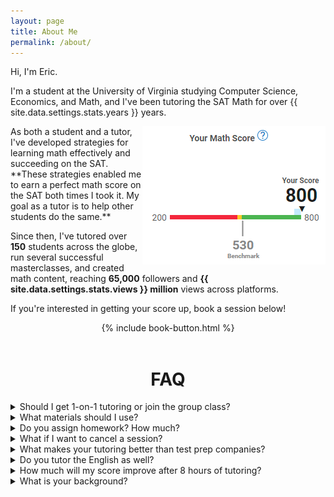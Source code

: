 ```yaml
---
layout: page
title: About Me
permalink: /about/
---
```

Hi, I'm Eric.

I'm a student at the University of Virginia studying Computer Science, Economics, and Math, and I've been tutoring the SAT Math for over {{ site.data.settings.stats.years }} years.

<img src="/images/score.jpg" align="right">
As both a student and a tutor, I've developed strategies for learning math effectively and succeeding on the SAT. **These strategies enabled me to earn a perfect math score on the SAT both times I took it. My goal as a tutor is to help other students do the same.**

Since then, I've tutored over **150** students across the globe, run several successful masterclasses, and created math content, reaching **65,000** followers and **{{ site.data.settings.stats.views }} million** views across platforms.
  
If you're interested in getting your score up, book a session below!

<div style="text-align: center;">
    {% include book-button.html %}
</div>

<br>

<h1 align="center" class="section__title">FAQ</h1>

<details>
    <summary>Should I get 1-on-1 tutoring or join the group class?</summary>
    <div>
        If you're scoring under a 650, then 1-on-1 sessions. You should always prioritize the <b>easiest</b> problems that you're missing, and the group classes will focus on the SAT math's hardest problems.
        <br><br>
        If you're scoring above a 650, then I'd recommend the group class, with 1-on-1 sessions as a supplement if needed. Think of group classes as teaching you the content of the test and 1-on-1 sessions as "office hours" for the topics and problems that you just can't wrap your head around. Not to mention, group classes cost much less!
    </div>
</details>

<details>
    <summary>What materials should I use?</summary>
    <div>
        <li> Getting a representative score → <a href="https://bluebook.collegeboard.org/students" target="_blank">Bluebook</a></li>
        <li> Learning & reinforcing concepts → My <a href="/classes/#concept-review">concept reviews</a> & <a href="https://www.preppros.io/math-book">PrepPros</a> chapters </li>
        <li> Practice problems → <a href="https://www.preppros.io/math-book">PrepPros Level 4 Qs</a> </li>
    </div>
</details>

<details>
    <summary>Do you assign homework? How much?</summary>
    <div>
        It's ultimately up to the student, but I recommend that students spend around 1-3 hours working on new material and 30-60 minutes <a href="/strategy/#repetition">reviewing past material</a> between sessions. Then, students come to each session with a list of problems to review, topics to learn, and questions to ask.
    </div>
</details>

<details>
    <summary>What if I want to cancel a session?</summary>
    <div>
        Sessions are fully refundable as long as you cancel at least <b>6 hours</b> before the scheduled start time. Otherwise, the full session price is charged. You can see all my cancellation/refund policies <a href="https://drive.google.com/file/d/1gsNy5ngG6lYokAvQl1V4q3d-y1eEUHRO/view?usp=sharing" target="_blank">here</a>.
    </div>
</details>

<details>
    <summary>What makes your tutoring better than test prep companies?</summary>
    <div>
        A simple google search for "princeton review tutor salaries" or "kaplan tutor salaries" shows that they pay their tutors around $20-$40/hr, despite charging $175-$250/hr for their tutoring. You're not paying for the tutor, you're paying for the brand.
        <br><br>
        Furthermore, their exorbitant bundles (up to $10,000!) prioritize quantity over quality. They advertise hundreds of unengaging videos and thousands of problems (which are increasingly AI-generated or outsourced), but students <i>only have so much time</i>. My tutoring is focused on <b>efficiency</b> and <b>outcomes</b>. At any point in our prep, we focus all attention on the topic that yields the highest return in the lowest amount of time.
        <br><br>
        An in-depth look at my strategy for the SAT Math is found <a href="https://learnsatmath.com/strategy/">here</a>.
    </div>
</details>

<details>
    <summary>Do you tutor the English as well?</summary>
    <div>
        Unfortunately, no. :(
    </div>
</details>

<details>
    <summary>How much will my score improve after 8 hours of tutoring?</summary>
    <div>
        At the end of the day, there's no golden ticket where you can pay a certain amount of money for a certain SAT score. Almost every test prep company that advertises score guarantees has caveats in the fineprint. If a student doesn't put in effort, then 8 hours will get them nowhere. If a student is critical of their learning and practices consistently, then I've seen up to 200 point improvement.
    </div>
</details>

<details>
    <summary>What is your background?</summary>
    <div>
        At the University of Virginia, I'm most of the way through a degree in Computer Science and Economics, and I'm pursuing a minor in Mathematics. I currently have a 3.9 GPA.
        <br><br>
        Outside of school, I've worked as a software engineering intern at Wells Fargo, and participated in Susquehanna International Group's Discovery Day program for quantitative trading.
        <br><br>
        I also play violin in UVA's student-run symphony orchestra and love to play poker!
        <br><br>
        Some mathematical courses I've completed include:
        <li>AP Calculus BC (Calc 1 & 2) -- AP Score: 5 -- AB Subscore: 5</li>
        <li>Multivariable Calculus (Calc 3)</li>
        <li>Calculus-based Physics - Mechanics & Electricity/Magnetism</li>
        <li>Linear Algebra</li>
        <li>Discrete Math</li>
        <li>Theory of Computation</li>
        <li>Transition to Higher Math <a href="https://www.amazon.com/Art-Proof-Training-Mathematics-Undergraduate/dp/1441970223">(basically this book)</a></li>
        <li>Probability (college-level)</li>
        <li>Statistics (college-level)</li>
        <li>Data Structures & Algorithms</li>
        <li>Computer Systems (OS, Computer Architecture)</li>
        <li>Machine Learning</li>
        <li>Intermediate Micro & Macroeconomics</li> 
        <li>Econometrics</li>
        <li>Next Semester: Graduate-level Algorithms, Real Analysis, and Math of Derivative Securities</li>
        <br>
        As for the SAT, I scored a 1570 (770 EBRW / 800 Math). 
        <br>
        I took the SAT twice and the PSAT once, earning a perfect math score on all 3 exams.
    </div>
</details>



